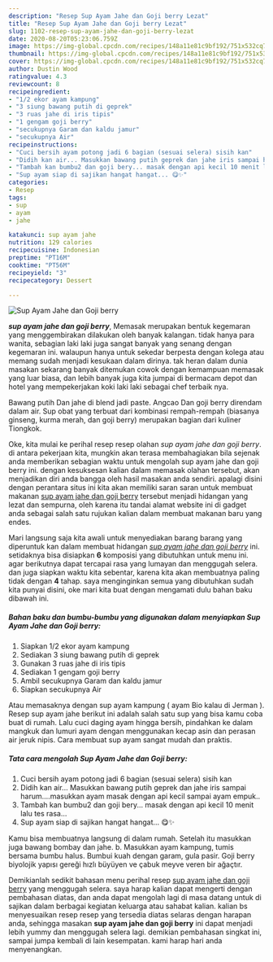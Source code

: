 ```yaml
---
description: "Resep Sup Ayam Jahe dan Goji berry Lezat"
title: "Resep Sup Ayam Jahe dan Goji berry Lezat"
slug: 1102-resep-sup-ayam-jahe-dan-goji-berry-lezat
date: 2020-08-20T05:23:06.759Z
image: https://img-global.cpcdn.com/recipes/148a11e81c9bf192/751x532cq70/sup-ayam-jahe-dan-goji-berry-foto-resep-utama.jpg
thumbnail: https://img-global.cpcdn.com/recipes/148a11e81c9bf192/751x532cq70/sup-ayam-jahe-dan-goji-berry-foto-resep-utama.jpg
cover: https://img-global.cpcdn.com/recipes/148a11e81c9bf192/751x532cq70/sup-ayam-jahe-dan-goji-berry-foto-resep-utama.jpg
author: Dustin Wood
ratingvalue: 4.3
reviewcount: 8
recipeingredient:
- "1/2 ekor ayam kampung"
- "3 siung bawang putih di geprek"
- "3 ruas jahe di iris tipis"
- "1 gengam goji berry"
- "secukupnya Garam dan kaldu jamur"
- "secukupnya Air"
recipeinstructions:
- "Cuci bersih ayam potong jadi 6 bagian (sesuai selera) sisih kan"
- "Didih kan air... Masukkan bawang putih geprek dan jahe iris sampai harum....masukkan ayam masak dengan api kecil sampai ayam empuk.."
- "Tambah kan bumbu2 dan goji bery... masak dengan api kecil 10 menit lalu tes rasa..."
- "Sup ayam siap di sajikan hangat hangat... 😋✨"
categories:
- Resep
tags:
- sup
- ayam
- jahe

katakunci: sup ayam jahe 
nutrition: 129 calories
recipecuisine: Indonesian
preptime: "PT16M"
cooktime: "PT56M"
recipeyield: "3"
recipecategory: Dessert

---
```



![Sup Ayam Jahe dan Goji berry](https://img-global.cpcdn.com/recipes/148a11e81c9bf192/751x532cq70/sup-ayam-jahe-dan-goji-berry-foto-resep-utama.jpg)

<b><i>sup ayam jahe dan goji berry</i></b>, Memasak merupakan bentuk kegemaran yang menggembirakan dilakukan oleh banyak kalangan. tidak hanya para wanita, sebagian laki laki juga sangat banyak yang senang dengan kegemaran ini. walaupun hanya untuk sekedar berpesta dengan kolega atau memang sudah menjadi kesukaan dalam dirinya. tak heran dalam dunia masakan sekarang banyak ditemukan cowok dengan kemampuan memasak yang luar biasa, dan lebih banyak juga kita jumpai di bermacam depot dan hotel yang mempekerjakan koki laki laki sebagai chef terbaik nya.

Bawang putih Dan jahe di blend jadi paste. Angcao Dan goji berry direndam dalam air. Sup obat yang terbuat dari kombinasi rempah-rempah (biasanya ginseng, kurma merah, dan goji berry) merupakan bagian dari kuliner Tiongkok.

Oke, kita mulai ke perihal resep resep olahan <i>sup ayam jahe dan goji berry</i>. di antara pekerjaan kita, mungkin akan terasa membahagiakan bila sejenak anda memberikan sebagian waktu untuk mengolah sup ayam jahe dan goji berry ini. dengan kesuksesan kalian dalam memasak olahan tersebut, akan menjadikan diri anda bangga oleh hasil masakan anda sendiri. apalagi disini dengan perantara situs ini kita akan memiliki saran saran untuk membuat makanan <u>sup ayam jahe dan goji berry</u> tersebut menjadi hidangan yang lezat dan sempurna, oleh karena itu tandai alamat website ini di gadget anda sebagai salah satu rujukan kalian dalam membuat makanan baru yang endes.


Mari langsung saja kita awali untuk menyediakan barang barang yang diperuntuk kan dalam membuat hidangan <u><i>sup ayam jahe dan goji berry</i></u> ini. setidaknya bisa disiapkan <b>6</b> komposisi yang dibutuhkan untuk menu ini. agar berikutnya dapat tercapai rasa yang lumayan dan menggugah selera. dan juga siapkan waktu kita sebentar, karena kita akan membuatnya paling tidak dengan <b>4</b> tahap. saya menginginkan semua yang dibutuhkan sudah kita punyai disini, oke mari kita buat dengan mengamati dulu bahan baku dibawah ini.

<!--inarticleads1-->

##### Bahan baku dan bumbu-bumbu yang digunakan dalam menyiapkan Sup Ayam Jahe dan Goji berry:

1. Siapkan 1/2 ekor ayam kampung
1. Sediakan 3 siung bawang putih di geprek
1. Gunakan 3 ruas jahe di iris tipis
1. Sediakan 1 gengam goji berry
1. Ambil secukupnya Garam dan kaldu jamur
1. Siapkan secukupnya Air


Atau memasaknya dengan sup ayam kampung ( ayam Bio kalau di Jerman ). Resep sup ayam jahe berikut ini adalah salah satu sup yang bisa kamu coba buat di rumah. Lalu cuci daging ayam hingga bersih, pindahkan ke dalam mangkuk dan lumuri ayam dengan menggunakan kecap asin dan perasan air jeruk nipis. Cara membuat sup ayam sangat mudah dan praktis. 

<!--inarticleads2-->

##### Tata cara mengolah Sup Ayam Jahe dan Goji berry:

1. Cuci bersih ayam potong jadi 6 bagian (sesuai selera) sisih kan
1. Didih kan air... Masukkan bawang putih geprek dan jahe iris sampai harum....masukkan ayam masak dengan api kecil sampai ayam empuk..
1. Tambah kan bumbu2 dan goji bery... masak dengan api kecil 10 menit lalu tes rasa...
1. Sup ayam siap di sajikan hangat hangat... 😋✨


Kamu bisa membuatnya langsung di dalam rumah. Setelah itu masukkan juga bawang bombay dan jahe. b. Masukkan ayam kampung, tumis bersama bumbu halus. Bumbui kuah dengan garam, gula pasir. Goji berry biyolojik yapısı gereği hızlı büyüyen ve çabuk meyve veren bir ağaçtır. 

Demikianlah sedikit bahasan menu perihal resep <u>sup ayam jahe dan goji berry</u> yang menggugah selera. saya harap kalian dapat mengerti dengan pembahasan diatas, dan anda dapat mengolah lagi di masa datang untuk di sajikan dalam berbagai kegiatan keluarga atau sahabat kalian. kalian bs menyesuaikan resep resep yang tersedia diatas selaras dengan harapan anda, sehingga masakan <b>sup ayam jahe dan goji berry</b> ini dapat menjadi lebih yummy dan menggugah selera lagi. demikian pembahasan singkat ini, sampai jumpa kembali di lain kesempatan. kami harap hari anda menyenangkan.

